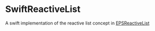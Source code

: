 # SwiftReactiveList

A swift implementation of the reactive list concept in [EPSReactiveList](https://github.com/ElectricPeelSoftware/EPSReactiveList)
